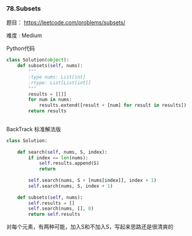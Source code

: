 ### 78.Subsets

题目： 
<https://leetcode.com/problems/subsets/>


难度 : Medium


Python代码

```python
class Solution(object):
    def subsets(self, nums):
        """
        :type nums: List[int]
        :rtype: List[List[int]]
        """
        results = [[]]
        for num in nums:
            results.extend([result + [num] for result in results])
        return results
            
```


BackTrack 标准解法版


```python
class Solution:
    
    def search(self, nums, S, index):
        if index == len(nums):
            self.results.append(S)
            return
        
        self.search(nums, S + [nums[index]], index + 1)
        self.search(nums, S, index + 1)
        
    def subsets(self, nums):
        self.results = []
        self.search(nums, [], 0)
        return self.results
```

对每个元素，有两种可能，加入S和不加入S，写起来思路还是很清爽的
